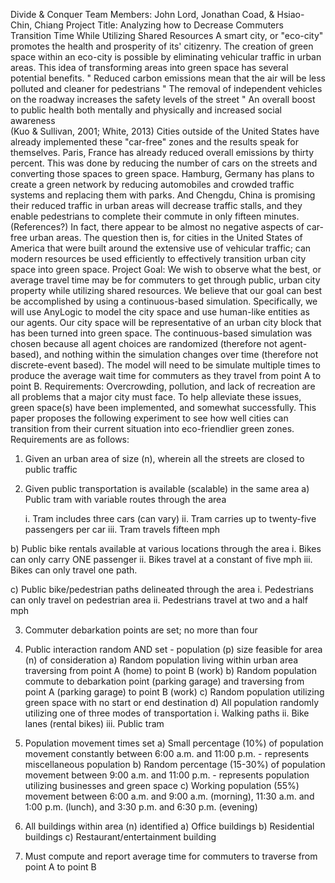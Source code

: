 Divide & Conquer
Team Members: John Lord, Jonathan Coad, & Hsiao-Chin, Chiang
Project Title: Analyzing how to Decrease Commuters Transition Time While Utilizing Shared Resources
A smart city, or "eco-city" promotes the health and prosperity of its' citizenry. The creation of green space within an eco-city is possible by eliminating vehicular traffic in urban areas. This idea of transforming areas into green space has several potential benefits. 
"	Reduced carbon emissions mean that the air will be less polluted and cleaner for pedestrians 
"	The removal of independent vehicles on the roadway increases the safety levels of the street
"	An overall boost to public health both mentally and physically and increased social awareness                
                                                                                                       (Kuo & Sullivan, 2001; White, 2013)
Cities outside of the United States have already implemented these "car-free" zones and the results speak for themselves. Paris, France has already reduced overall emissions by thirty percent. This was done by reducing the number of cars on the streets and converting those spaces to green space. Hamburg, Germany has plans to create a green network by reducing automobiles and crowded traffic systems and replacing them with parks. And Chengdu, China is promising their reduced traffic in urban areas will decrease traffic stalls, and they enable pedestrians to complete their commute in only fifteen minutes. (References?)
In fact, there appear to be almost no negative aspects of car-free urban areas. The question then is, for cities in the United States of America that were built around the extensive use of vehicular traffic; can modern resources be used efficiently to effectively transition urban city space into green space. 
Project Goal: We wish to observe what the best, or average travel time may be for commuters to get through public, urban city property while utilizing shared resources. 
We believe that our goal can best be accomplished by using a continuous-based simulation. Specifically, we will use AnyLogic to model the city space and use human-like entities as our agents. Our city space will be representative of an urban city block that has been turned into green space. The continuous-based simulation was chosen because all agent choices are randomized (therefore not agent-based), and nothing within the simulation changes over time (therefore not discrete-event based). The model will need to be simulate multiple times to produce the average wait time for commuters as they travel from point A to point B. 
Requirements: 
Overcrowding, pollution, and lack of recreation are all problems that a major city must face. To help alleviate these issues, green space(s) have been implemented, and somewhat successfully. This paper proposes the following experiment to see how well cities can transition from their current situation into eco-friendlier green zones. Requirements are as follows:
1.	Given an urban area of size (n), wherein all the streets are closed to public traffic

2.	Given public transportation is available (scalable) in the same area
a)	Public tram with variable routes through the area

     i. Tram includes three cars (can vary)
    ii. Tram carries up to twenty-five passengers per car
   iii. Tram travels fifteen mph

b)     Public bike rentals available at various locations through the area
            i. Bikes can only carry ONE passenger
           ii. Bikes travel at a constant of five mph
          iii. Bikes can only travel one path.

c)     Public bike/pedestrian paths delineated through the area
            i. Pedestrians can only travel on pedestrian area
           ii. Pedestrians travel at two and a half mph

3.	Commuter debarkation points are set; no more than four

4.	Public interaction random AND set - population (p) size feasible for area (n) of consideration
a)	Random population living within urban area traversing from point A (home) to point B (work)
b)	Random population commute to debarkation point (parking garage) and traversing from point A (parking garage) to point B (work)
c)	Random population utilizing green space with no start or end destination 
d)	All population randomly utilizing one of three modes of transportation
    i. Walking paths
   ii. Bike lanes (rental bikes)
  iii. Public tram

5.	Population movement times set
a)	Small percentage (10%) of population movement constantly between 6:00 a.m. and 11:00 p.m. - represents miscellaneous population
b)	Random percentage (15-30%) of population movement between 9:00 a.m. and 11:00 p.m. - represents population utilizing businesses and green space
c)	Working population (55%) movement between 6:00 a.m. and 9:00 a.m. (morning), 11:30 a.m. and 1:00 p.m. (lunch), and 3:30 p.m. and 6:30 p.m. (evening)

6.	All buildings within area (n) identified
a)	Office buildings
b)	Residential buildings
c)	Restaurant/entertainment building

7.	Must compute and report average time for commuters to traverse from point A to point B
